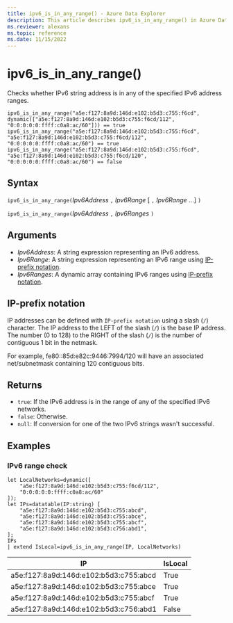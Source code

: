 ```yaml
---
title: ipv6_is_in_any_range() - Azure Data Explorer
description: This article describes ipv6_is_in_any_range() in Azure Data Explorer.
ms.reviewer: alexans
ms.topic: reference
ms.date: 11/15/2022
---
```

# ipv6_is_in_any_range()

Checks whether IPv6 string address is in any of the specified IPv6 address ranges.

```kusto
ipv6_is_in_any_range("a5e:f127:8a9d:146d:e102:b5d3:c755:f6cd", dynamic(["a5e:f127:8a9d:146d:e102:b5d3:c755:f6cd/112", "0:0:0:0:0:ffff:c0a8:ac/60"])) == true
ipv6_is_in_any_range("a5e:f127:8a9d:146d:e102:b5d3:c755:f6cd", "a5e:f127:8a9d:146d:e102:b5d3:c755:f6cd/112", "0:0:0:0:0:ffff:c0a8:ac/60") == true
ipv6_is_in_any_range("a5e:f127:8a9d:146d:e102:b5d3:c755:f6cd", "a5e:f127:8a9d:146d:e102:b5d3:c755:f6cd/120", "0:0:0:0:0:ffff:c0a8:ac/60") == false
```

## Syntax

`ipv6_is_in_any_range(`*Ipv6Address* `,` *Ipv6Range* [ `,` *Ipv6Range* ...] `)`

`ipv6_is_in_any_range(`*Ipv6Address* `,` *Ipv6Ranges* `)`

## Arguments

* *Ipv6Address*: A string expression representing an IPv6 address.
* *Ipv6Range*: A string expression representing an IPv6 range using [IP-prefix notation](#ip-prefix-notation).
* *Ipv6Ranges*: A dynamic array containing IPv6 ranges using [IP-prefix notation](#ip-prefix-notation).

## IP-prefix notation

IP addresses can be defined with `IP-prefix notation` using a slash (`/`) character.
The IP address to the LEFT of the slash (`/`) is the base IP address. The number (0 to 128) to the RIGHT of the slash (`/`) is the number of contiguous 1 bit in the netmask. 

For example, fe80::85d:e82c:9446:7994/120 will have an associated net/subnetmask containing 120 contiguous bits.

## Returns

* `true`: If the IPv6 address is in the range of any of the specified IPv6 networks.
* `false`: Otherwise.
* `null`: If conversion for one of the two IPv6 strings wasn't successful.

## Examples

### IPv6 range check

<!-- csl: https://help.kusto.windows.net/Samples -->
```kusto
let LocalNetworks=dynamic([
    "a5e:f127:8a9d:146d:e102:b5d3:c755:f6cd/112",
    "0:0:0:0:0:ffff:c0a8:ac/60"
]);
let IPs=datatable(IP:string) [
    "a5e:f127:8a9d:146d:e102:b5d3:c755:abcd",
    "a5e:f127:8a9d:146d:e102:b5d3:c755:abce",
    "a5e:f127:8a9d:146d:e102:b5d3:c755:abcf",
    "a5e:f127:8a9d:146d:e102:b5d3:c756:abd1",
];
IPs
| extend IsLocal=ipv6_is_in_any_range(IP, LocalNetworks)
```

|IP|IsLocal|
|---|---|
|a5e:f127:8a9d:146d:e102:b5d3:c755:abcd|	True|
|a5e:f127:8a9d:146d:e102:b5d3:c755:abce|	True|
|a5e:f127:8a9d:146d:e102:b5d3:c755:abcf|	True|
|a5e:f127:8a9d:146d:e102:b5d3:c756:abd1|	False|
